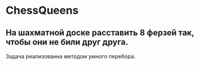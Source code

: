 # ChessQueens
## На шахматной доске расставить 8 ферзей так, чтобы они не били друг друга.
Задача реализованна методом умного перебора.
